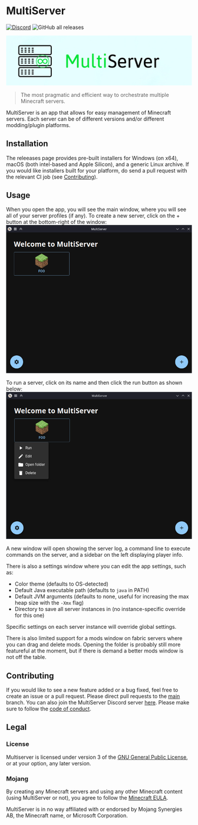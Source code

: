 # MultiServer

[![Discord](https://img.shields.io/discord/912005072563617862?color=5865f2&label=Discord&logo=Discord&logoColor=ffffff&style=for-the-badge)](https://discord.gg/CvEwcynFfe)
![GitHub all releases](https://img.shields.io/github/downloads/dheerajpv/multiserver/total?logo=Github&style=for-the-badge)

![MultiServer](img/banner.jpg)

> The most pragmatic and efficient way to orchestrate multiple Minecraft servers.

MultiServer is an app that allows for easy management of Minecraft servers.
Each server can be of different versions and/or different modding/plugin platforms.

## Installation

The releeases page provides pre-built installers for Windows (on x64), macOS (both intel-based and Apple Silicon), and a generic Linux archive.
If you would like installers built for your platform, do send a pull request with the relevant CI job (see [Contributing](#Contributing)).

## Usage

When you open the app, you will see the main window, where you will see all of your server profiles (if any).
To create a new server, click on the + button at the bottom-right of the window:
![Main window](img/readme/screenshot_main.png)

To run a server, click on its name and then click the run button as shown below:
![Server options](img/readme/screenshot_options.png)

A new window will open showing the server log, a command line to execute commands on the server, and a sidebar on the left displaying player info.

There is also a settings window where you can edit the app settings, such as:

-   Color theme (defaults to OS-detected)
-   Default Java executable path (defaults to `java` in PATH)
-   Default JVM arguments (defaults to none, useful for increasing the max heap size with the `-Xmx` flag)
-   Directory to save all server instances in (no instance-specific override for this one)

Specific settings on each server instance will override global settings.

There is also limited support for a mods window on fabric servers where you can drag and delete mods.
Opening the folder is probably still more featureful at the moment, but if there is demand a better mods window is not off the table.

## Contributing

If you would like to see a new feature added or a bug fixed, feel free to create an issue or a pull request.
Please direct pull requests to the [main](https://github.com/dheerajpv/multiserver/tree/main) branch.
You can also join the MultiServer Discord server [here](https://discord.gg/CvEwcynFfe).
Please make sure to follow the [code of conduct](CODE_OF_CONDUCT.md).

## Legal

### License

Multiserver is licensed under version 3 of the [GNU General Public License](LICENSE), or at your option, any later version.

### Mojang

By creating any Minecraft servers and using any other Minecraft content (using MultiServer or not), you agree to follow the [Minecraft EULA](https://www.minecraft.net/en-us/eula).

MultiServer is in no way affiliated with or endorsed by Mojang Synergies AB, the Minecraft name, or Microsoft Corporation.
